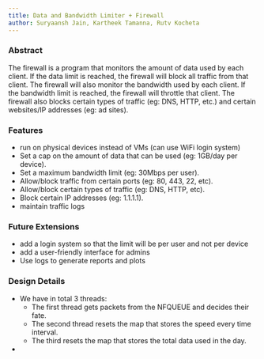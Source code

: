 ```yaml
---
title: Data and Bandwidth Limiter + Firewall 
author: Suryaansh Jain, Kartheek Tamanna, Rutv Kocheta
---
```


### Abstract

The firewall is a program that monitors the amount of data used by each client. If the data limit is reached, the firewall will block all traffic from that client. The firewall will also monitor the bandwidth used by each client. If the bandwidth limit is reached, the firewall will throttle that client. The firewall also blocks certain types of traffic (eg: DNS, HTTP, etc.) and certain websites/IP addresses (eg: ad sites).

### Features

- run on physical devices instead of VMs (can use WiFi login system)
- Set a cap on the amount of data that can be used (eg: 1GB/day per device).
- Set a maximum bandwidth limit (eg: 30Mbps per user).
- Allow/block traffic from certain ports (eg: 80, 443, 22, etc).
- Allow/block certain types of traffic (eg: DNS, HTTP, etc).
- Block certain IP addresses (eg: 1.1.1.1).
- maintain traffic logs

### Future Extensions

- add a login system so that the limit will be per user and not per device
- add a user-friendly interface for admins
- Use logs to generate reports and plots

### Design Details

- We have in total 3 threads:
  - The first thread gets packets from the NFQUEUE and decides their fate.
  - The second thread resets the map that stores the speed every time interval.
  - The third resets the map that stores the total data used in the day.
- 